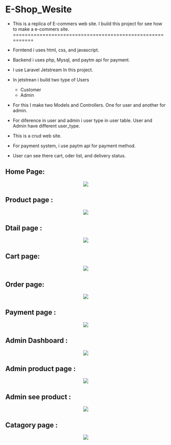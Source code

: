 # E-Shop_Wesite 
* This is a replica of E-commers web site. I build this project for see how to make a e-commers site. 
==========================================================
* Forntend i uses html, css, and javascript.
* Backend i uses php, Mysql, and paytm api for payment.
* I use Laravel Jetstream In this project.

* In jetstrean i build two type of Users 
	* Customer
	* Admin
* For this I make two Models and Controllers. One for user and another for admin.
* For diference in user and admin i user type in user table. User and Admin have different user_type.  
* This is a crud web site.
* For payment system, i use paytm api for payment method. 
* User can see there cart, oder list, and delivery status.

## Home Page: 
<p align="center"><img src="laravel projects\homepage.jpg">
<br>

## Product page : 
<p align="center"><img src="laravel projects\product page.jpg">

## Dtail page :
<p align="center"><img src="laravel projects\dtail page.jpg">
<br>

## Cart page:
<p align="center"><img src="laravel projects\cart_page.jpg">
<br>

## Order page:
<p align="center"><img src="laravel projects\orderditals.jpg">
<br>

## Payment page :
<p align="center"><img src="laravel projects\paymentpage.jpg">
<br>

## Admin Dashboard :
<p align="center"><img src="laravel projects\admin dash.jpg">
<br>

## Admin product page :
<p align="center"><img src="laravel projects\add product page.jpg">
<br>

## Admin see product :
<p align="center"><img src="laravel projects\admin_see_product.jpg">
<br>

## Catagory page :
<p align="center"><img src="laravel projects\see_catagoey.jpg">
<br>
